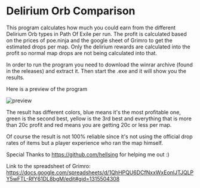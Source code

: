 # Delirium Orb Comparison

This program calculates how much you could earn from the different Delirium Orb types in Path Of Exile per run. The profit is calculated based on the prices of poe.ninja and the google sheet of Grimro to get the estimated drops per map. Only the delirium rewards are calculated into the profit so normal map drops are not being calculated into that. 

In order to run the program you need to download the winrar archive (found in the releases) and extract it. Then start the .exe and it will show you the results.

Here is a preview of the program 


![preview](https://i.imgur.com/x5MjoEQ.png) 

The result has different colors, blue means it's the most profitable one, green is the second best, yellow is the 3rd best and everything that is more than 20c profit and red means you are getting 20c or less per map.

Of course the result is not 100% reliable since it's not using the official drop rates of items but a player experience who ran the map himself.

Special Thanks to https://github.com/hellsing for helping me out :)

Link to the spreadsheet of Grimro: https://docs.google.com/spreadsheets/d/1QhHPQU6DCfNxxWxEonlJTJQLPY5wFTL-RfY61DL8bgM/edit#gid=1315504308
